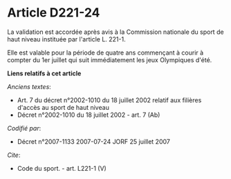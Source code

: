 # Article D221-24

La validation est accordée après avis à la Commission nationale du sport de haut niveau instituée par l'article L. 221-1. 

Elle est valable pour la période de quatre ans commençant à courir à compter du 1er juillet qui suit immédiatement les jeux
Olympiques d'été.

**Liens relatifs à cet article**

_Anciens textes_:

  - Art. 7 du décret n°2002-1010 du 18 juillet 2002 relatif aux filières d'accès au sport de haut niveau
  - Décret n°2002-1010 du 18 juillet 2002 - art. 7 (Ab)

_Codifié par_:

  - Décret n°2007-1133 2007-07-24 JORF 25 juillet 2007

_Cite_:

  - Code du sport. - art. L221-1 (V)
